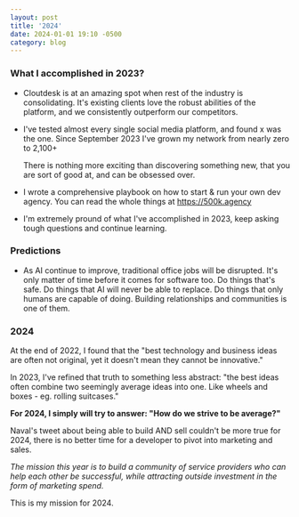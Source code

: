 ```yaml
---
layout: post
title: '2024'
date: 2024-01-01 19:10 -0500
category: blog
---
```


### What I accomplished in 2023?

- Cloutdesk is at an amazing spot when rest of the industry is consolidating.
  It's existing clients love the robust abilities of the platform, and we
  consistently outperform our competitors.

- I've tested almost every single social media platform, and found x was the
  one. Since September 2023 I've grown my network from nearly zero to 2,100+

  There is nothing more exciting than discovering something new, that you are
  sort of good at, and can be obsessed over.

- I wrote a comprehensive playbook on how to start & run your own dev agency.
  You can read the whole things at https://500k.agency

- I'm extremely pround of what I've accomplished in 2023, keep asking tough
  questions and continue learning.

### Predictions

- As AI continue to improve, traditional office jobs will be disrupted. It's
  only matter of time before it comes for software too. Do things that's safe.
  Do things that AI will never be able to replace. Do things that only humans
  are capable of doing. Building relationships and communities is one of them.

### 2024

At the end of 2022, I found that the "best technology and business ideas are
often not original, yet it doesn't mean they cannot be innovative."

In 2023, I've refined that truth to something less abstract: "the best ideas
often combine two seemingly average ideas into one. Like wheels and boxes - eg.
rolling suitcases."

**For 2024, I simply will try to answer: "How do we strive to be average?"**

Naval's tweet about being able to build AND sell couldn't be more true for 2024,
there is no better time for a developer to pivot into marketing and sales.

_The mission this year is to build a community of service providers who can help
each other be successful, while attracting outside investment in the form of
marketing spend._

This is my mission for 2024.
